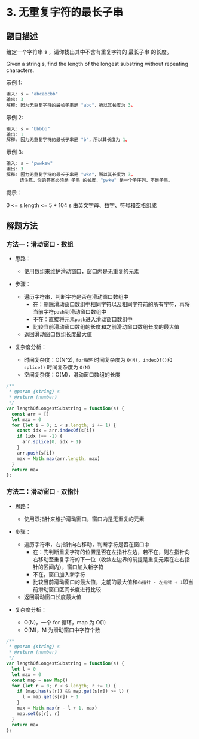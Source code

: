 # 3. 无重复字符的最长子串

## 题目描述

给定一个字符串 s ，请你找出其中不含有重复字符的 最长子串 的长度。

Given a string s, find the length of the longest substring without repeating characters.

示例 1:

```js
输入: s = "abcabcbb"
输出: 3 
解释: 因为无重复字符的最长子串是 "abc"，所以其长度为 3。
```

示例 2:

```js
输入: s = "bbbbb"
输出: 1
解释: 因为无重复字符的最长子串是 "b"，所以其长度为 1。
```

示例 3:

```js
输入: s = "pwwkew"
输出: 3
解释: 因为无重复字符的最长子串是 "wke"，所以其长度为 3。
     请注意，你的答案必须是 子串 的长度，"pwke" 是一个子序列，不是子串。
```

提示：

0 <= s.length <= 5 * 104
s 由英文字母、数字、符号和空格组成

## 解题方法

### 方法一：滑动窗口 - 数组

- 思路：
  - 使用数组来维护滑动窗口，窗口内是无重复的元素

- 步骤：
  - 遍历字符串，判断字符是否在滑动窗口数组中
    - 在：删除滑动窗口数组中相同字符以及相同字符前的所有字符，再将当前字符`push`到滑动窗口数组中
    - 不在：直接将元素`push`进入滑动窗口数组中
    - 比较当前滑动窗口数组的长度和之前滑动窗口数组长度的最大值
  - 返回滑动窗口数组长度最大值

- 复杂度分析：
  - 时间复杂度：O(N^2), `for循环` 时间复杂度为 `O(N)`，`indexOf()`和 `splice()` 时间复杂度为 `O(N)`
  - 空间复杂度：O(M)，滑动窗口数组的长度

```js
/**
 * @param {string} s
 * @return {number}
 */
var lengthOfLongestSubstring = function(s) {
  const arr = []
  let max = 0
  for (let i = 0; i < s.length; i += 1) {
    const idx = arr.indexOf(s[i])
    if (idx !== -1) {
      arr.splice(0, idx + 1)
    }
    arr.push(s[i])
    max = Math.max(arr.length, max)
  }
  return max
};
```

### 方法二：滑动窗口 - 双指针

- 思路：
  - 使用双指针来维护滑动窗口，窗口内是无重复的元素

- 步骤：
  - 遍历字符串，右指针向右移动，判断字符是否在窗口中
    - 在：先判断重复字符的位置是否在左指针左边，若不在，则左指针向右移动至重复字符的下一位（收敛左边界的前提是重复元素在左右指针的区间内），窗口加入新字符
    - 不在，窗口加入新字符
    - 比较当前滑动窗口的最大值，之前的最大值和`右指针 - 左指针 + 1`即当前滑动窗口区间长度进行比较
  - 返回滑动窗口长度最大值

- 复杂度分析：
  - O(N)，一个 for 循环，map 为 O(1)
  - O(M)，M 为滑动窗口中字符个数

```js
/**
 * @param {string} s
 * @return {number}
 */
var lengthOfLongestSubstring = function(s) {
  let l = 0
  let max = 0
  const map = new Map()
  for (let r = 0; r < s.length; r += 1) {
    if (map.has(s[r]) && map.get(s[r]) >= l) {
      l = map.get(s[r]) + 1
    }
    max = Math.max(r - l + 1, max)
    map.set(s[r], r)
  }
  return max
};
```
